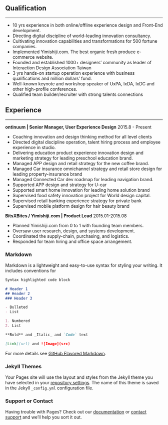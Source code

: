 ## Qualification
---
* 10 yrs experience in both online/offline experience design and Front-End development.
* Directing digital discipline of world-leading innovation consultancy.
* Cultivating innovation capabilities and transformations for 500 fortune companies.
* Implemented Yimishiji.com. The best organic fresh produce e-commerce website.
* Founded and established 1000+ designers’ community as leader of Interaction Design Association Taiwan
* 3 yrs hands-on startup operation experience with business qualifications and million dollars’ fund.
* Well-known keynote and workshop speaker of UxPA, IxDA, IxDC and other high-profile conferences.
* Qualified team builder/recruiter with strong talents connections
  
  
## Experience
---
**ontinuum | Senior Manager, User Experience Design** 2015.8 - Present
* Coaching innovation and design thinking method for all level clients
* Directed digital discipline operation, talent hiring process and employee experience in studio.
* Delivering education product experience innovation design and marketing strategy for leading preschool education brand.
* Managed APP design and retail strategy for the new coffee brand.
* Managed Car insurance omnichannel strategy and retail store design for leading property-insurance brand
* Managed Connected Car dev roadmap for leading navigation brand.
* Supported APP design and strategy for U-car
* Supported smart home innovation for leading home solution brand
* Supervised food safety innovation project for World design capital.
* Supervised retail banking experience strategy for private bank
* Supervised mobile platform design for hair beauty brand

**BitsXBites / Yimishiji.com | Product Lead** 2015.01-2015.08
* Planned Yimishiji.com from 0 to 1 with founding team members.
* Oversaw user research, design, and systems development.
* Coordinated the supply-chain, purchasing, and logistics.
* Responded for team hiring and office space arrangement.



### Markdown

Markdown is a lightweight and easy-to-use syntax for styling your writing. It includes conventions for

```markdown
Syntax highlighted code block

# Header 1
## Header 2
### Header 3

- Bulleted
- List

1. Numbered
2. List

**Bold** and _Italic_ and `Code` text

[Link](url) and ![Image](src)
```

For more details see [GitHub Flavored Markdown](https://guides.github.com/features/mastering-markdown/).

### Jekyll Themes

Your Pages site will use the layout and styles from the Jekyll theme you have selected in your [repository settings](https://github.com/kylelin/kylelin.github.io/settings). The name of this theme is saved in the Jekyll `_config.yml` configuration file.

### Support or Contact

Having trouble with Pages? Check out our [documentation](https://help.github.com/categories/github-pages-basics/) or [contact support](https://github.com/contact) and we’ll help you sort it out.
